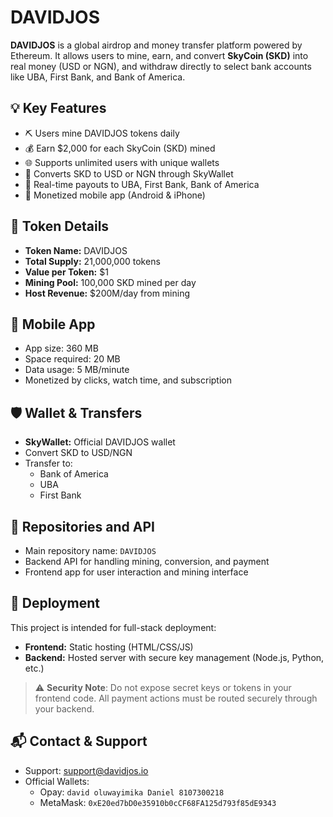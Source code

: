 # DAVIDJOS

**DAVIDJOS** is a global airdrop and money transfer platform powered by Ethereum. It allows users to mine, earn, and convert **SkyCoin (SKD)** into real money (USD or NGN), and withdraw directly to select bank accounts like UBA, First Bank, and Bank of America.

## 💡 Key Features

- ⛏️ Users mine DAVIDJOS tokens daily
- 💰 Earn $2,000 for each SkyCoin (SKD) mined
- 🌐 Supports unlimited users with unique wallets
- 🔄 Converts SKD to USD or NGN through SkyWallet
- 🏦 Real-time payouts to UBA, First Bank, Bank of America
- 📲 Monetized mobile app (Android & iPhone)

## 🎯 Token Details

- **Token Name:** DAVIDJOS
- **Total Supply:** 21,000,000 tokens
- **Value per Token:** $1
- **Mining Pool:** 100,000 SKD mined per day
- **Host Revenue:** $200M/day from mining

## 📱 Mobile App

- App size: 360 MB  
- Space required: 20 MB  
- Data usage: 5 MB/minute  
- Monetized by clicks, watch time, and subscription

## 🛡️ Wallet & Transfers

- **SkyWallet:** Official DAVIDJOS wallet  
- Convert SKD to USD/NGN  
- Transfer to:  
  - Bank of America  
  - UBA  
  - First Bank  

## 🔐 Repositories and API

- Main repository name: `DAVIDJOS`
- Backend API for handling mining, conversion, and payment
- Frontend app for user interaction and mining interface

## 🚀 Deployment

This project is intended for full-stack deployment:
- **Frontend:** Static hosting (HTML/CSS/JS)
- **Backend:** Hosted server with secure key management (Node.js, Python, etc.)

> ⚠️ **Security Note**: Do not expose secret keys or tokens in your frontend code. All payment actions must be routed securely through your backend.

## 📬 Contact & Support

- Support: support@davidjos.io
- Official Wallets:
  - Opay: `david oluwayimika Daniel 8107300218`
  - MetaMask: `0xE20ed7bD0e35910b0cCF68FA125d793f85dE9343`
